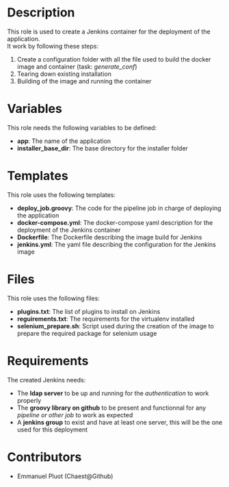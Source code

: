 # Description

This role is used to create a Jenkins container for the deployment of the application.  
It work by following these steps:
 1. Create a configuration folder with all the file used to build the docker image and container (task: *generate_conf*)
 2. Tearing down existing installation
 3. Building of the image and running the container

# Variables

This role needs the following variables to be defined:
 * **app**: The name of the application 
 * **installer_base_dir**: The base directory for the installer folder

# Templates

This role uses the following templates:
 * **deploy_job.groovy**: The code for the pipeline job in charge of deploying the application
 * **docker-compose.yml**: The docker-compose yaml description for the deployment of the Jenkins container
 * **Dockerfile**: The Dockerfile describing the image build for Jenkins
 * **jenkins.yml**: The yaml file describing the configuration for the Jenkins image


# Files

This role uses the following files:
 * **plugins.txt**: The list of plugins to install on Jenkins
 * **reguirements.txt**: The requirements for the virtualenv installed
 * **selenium_prepare.sh**: Script used during the creation of the image to prepare the required package for selenium usage

# Requirements

The created Jenkins needs:
 * The **ldap server** to be up and running for the *authentication* to work properly
 * The **groovy library on github** to be present and functionnal for any *pipeline or other job* to work as expected
 * A **jenkins group** to exist and have at least one server, this will be the one used for this deployment 

# Contributors

 - Emmanuel Pluot (Chaest@Github)
